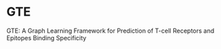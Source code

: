 # GTE
GTE: A Graph Learning Framework for Prediction of T-cell Receptors and Epitopes Binding Specificity
